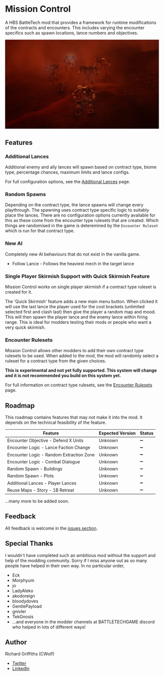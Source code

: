 # Mission Control

A HBS BattleTech mod that provides a framework for runtime modifications of the contracts and encounters. This includes varying the encounter specifics such as spawn locations, lance numbers and objectives.

![Additional Lances](./docs/images/mission-control.png)

## Features

### Additional Lances

Additional enemy and ally lances will spawn based on contract type, biome type, percentage chances, maximum limits and lance configs.

For full configuration options, see the [Additional Lances](./docs/additional-lances.md) page.

### Random Spawns

Depending on the contract type, the lance spawns will change every playthrough. The spawning uses contract type specific logic to suitably place the lances. There are no configuration options currently available for this as these come from the encounter type rulesets that are created. Which things are randomised in the game is deteremined by the `Encounter Ruleset` which is run for that contract type.

### New AI

Completely new AI behaviours that do not exist in the vanilla game.

* Follow Lance - Follows the heaviest mech in the target lance

### Single Player Skirmish Support with Quick Skirmish Feature

Mission Control works on single player skirmish if a contract type ruleset is created for it.

The 'Quick Skirmish' feature adds a new main menu button. When clicked it will use the last lance the player used for the cost brackets (unlimited selected first and clash last) then give the player a random map and mood. This will then spawn the player lance and the enemy lance within firing range. This is ideal for modders testing their mods or people who want a very quick skirmish.

### Encounter Rulesets

Mission Control allows other modders to add their own contract type rulesets to be used. When added to the mod, the mod will randomly select a ruleset for a contract type from the given choices.

**This is experimental and not yet fully supported. This system will change and it is _not_ recommended you build on this system yet.**

For full information on contract type rulesets, see the [Encounter Rulesets](./docs/encounter-rulesets.md) page.

## Roadmap

This roadmap contains features that may not make it into the mod. It depends on the technical feasibility of the feature.

| Feature | Expected Version | Status  |
| ------- | ---------------- | ------- |
| Encounter Objective - Defend X Units | Unknown | :heavy_minus_sign: |
| Encounter Logic - Lance Faction Change | Unknown | :heavy_minus_sign: |
| Encounter Logic - Random Extraction Zone | Unknown | :heavy_minus_sign: |
| Encounter Logic - Combat Dialogue | Unknown | :heavy_minus_sign: |
| Random Spawn - Buildings | Unknown | :heavy_minus_sign: |
| Random Spawn - Plots | Unknown | :heavy_minus_sign: |
| Additional Lances - Player Lances | Unknown | :heavy_minus_sign: |
| Reuse Maps - Story - 1B Retreat | Unknown | :heavy_minus_sign: |

...many more to be added soon.

## Feedback

All feedback is welcome in the [issues section](https://github.com/CWolfs/MissionControl/issues).

## Special Thanks

I wouldn't have completed such an ambitious mod without the support and help of the modding community. Sorry if I miss anyone out as so many people have helped in their own way. In no particular order,

* Eck
* Morphyum
* jo
* LadyAleko
* akodoreign
* bloodydoves
* GentlePayload
* gnivler
* TekGnosis
* ...and everyone in the modder channels at BATTLETECHGAME discord who helped in lots of different ways!

## Author

Richard Griffiths (CWolf)
  * [Twitter](https://twitter.com/CWolf)
  * [LinkedIn](https://www.linkedin.com/in/richard-griffiths-436b7a19/)